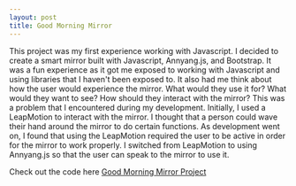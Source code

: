 ```yaml
---
layout: post
title: Good Morning Mirror
---
```


This project was my first experience working with Javascript. I decided to create
a smart mirror built with Javascript, Annyang.js, and Bootstrap. It was a fun
experience as it got me exposed to working with Javascript and using libraries
that I haven't been exposed to. It also had me think about how the user would
experience the mirror. What would they use it for? What would they want to see?
How should they interact with the mirror? This was a problem that I encountered
during my development. Initially, I used a LeapMotion to interact with the mirror.
I thought that a person could wave their hand around the mirror to do certain functions.
As development went on, I found that using the LeapMotion required the user to be
active in order for the mirror to work properly. I switched from LeapMotion to using Annyang.js
so that the user can speak to the mirror to use it.

Check out the code here <a href="github.com/migueog/mirror">Good Morning Mirror Project</a>

